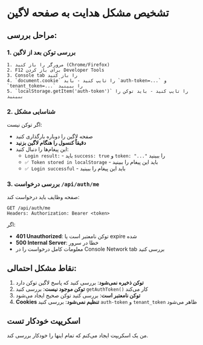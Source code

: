 # تشخیص مشکل هدایت به صفحه لاگین

## مراحل بررسی:

### 1. بررسی توکن بعد از لاگین
```
1. مرورگر را باز کنید (Chrome/Firefox)
2. F12 برای باز کردن Developer Tools
3. Console tab را باز کنید
4. `document.cookie` را تایپ کنید - باید `auth-token=...` و `tenant_token=...` را ببینید
5. `localStorage.getItem('auth-token')` را تایپ کنید - باید توکن را ببینید
```

### 2. شناسایی مشکل
اگر توکن نیست:
- صفحه لاگین را دوباره بارگذاری کنید
- **دقیقاً کنسول را هنگام لاگین بزنید**
- این پیغام‌ها را دنبال کنید:
  - `Login result:` - باید `success: true` و `token: "..."` را ببینید
  - `✅ Token stored in localStorage` - باید این پیغام را ببینید
  - `✅ Login successful` - باید این پیغام را ببینید

### 3. بررسی درخواست `/api/auth/me`
صفحه وظایف باید درخواست کند:
```
GET /api/auth/me
Headers: Authorization: Bearer <token>
```

اگر:
- **401 Unauthorized**: توکن نامعتبر است یا expire شده
- **500 Internal Server**: خطا در سرور
- معلومات کامل درخواست را در Console Network tab بررسی کنید

## نقاط مشکل احتمالی:

1. **توکن ذخیره نمی‌شود**: بررسی کنید که پاسخ لاگین توکن دارد
2. **توکن موجود نیست**: بررسی کنید `getAuthToken()` کار می‌کند
3. **توکن نامعتبر است**: بررسی کنید توکن صحیح ایجاد می‌شود
4. **Cookies تنظیم نمی‌شود**: بررسی کنید `auth-token` و `tenant_token` ظاهر می‌شود

## اسکریپت خودکار تست

من یک اسکریپت ایجاد می‌کنم که تمام اینها را خودکار بررسی کند.
